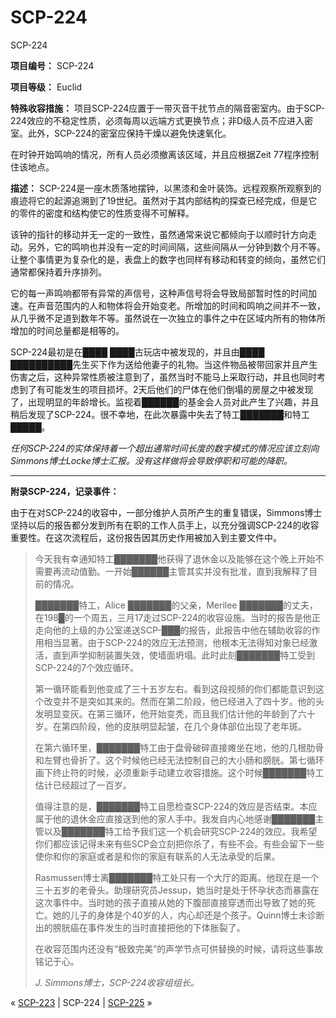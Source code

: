 # SCP-224
                        




SCP-224



**项目编号：** SCP-224

**项目等级：** Euclid

**特殊收容措施：** 项目SCP-224应置于一带灭音干扰节点的隔音密室内。由于SCP-224效应的不稳定性质，必须每周以远端方式更换节点；非D级人员不应进入密室。此外，SCP-224的密室应保持干燥以避免快速氧化。

在时钟开始鸣响的情况，所有人员必须撤离该区域，并且应根据Zeit 77程序控制住该地点。

**描述：** SCP-224是一座木质落地摆钟，以黑漆和金叶装饰。远程观察所观察到的痕迹将它的起源追溯到了19世纪。虽然对于其内部结构的探查已经完成，但是它的零件的密度和结构使它的性质变得不可解释。

该钟的指针的移动并无一定的一致性，虽然通常来说它都倾向于以顺时针方向走动。另外，它的鸣响也并没有一定的时间间隔，这些间隔从一分钟到数个月不等。让整个事情更为复杂化的是，表盘上的数字也同样有移动和转变的倾向，虽然它们通常都保持着升序排列。

它的每一声鸣响都带有异常的声信号，这种声信号将会导致局部暂时性的时间加速。在声音范围内的人和物体将会开始变老。所增加的时间和鸣响之间并不一致，从几乎微不足道到数年不等。虽然说在一次独立的事件之中在区域内所有的物体所增加的时间总量都是相等的。

SCP-224最初是在████ ████古玩店中被发现的，并且由████ ██████████先生买下作为送给他妻子的礼物。当这件物品被带回家并且产生伤害之后，这种异常性质被注意到了，虽然当时不能马上采取行动，并且也同时考虑到了有可能发生的项目损坏。2天后他们的尸体在他们倒塌的房屋之中被发现了，出现明显的年龄增长。监视着██████的基金会人员对此产生了兴趣，并且稍后发现了SCP-224。很不幸地，在此次暴露中失去了特工███████和特工█████。

*任何SCP-224的实体保持着一个超出通常时间长度的数字模式的情况应该立刻向Simmons博士Locke博士汇报。没有这样做将会导致停职和可能的降职。* 


---

**附录SCP-224，记录事件：** 

由于在对SCP-224的收容中，一部分维护人员所产生的重复错误，Simmons博士坚持以后的报告都分发到所有在职的工作人员手上，以充分强调SCP-224的收容重要性。在这次流程后，这份报告因其历史作用被加入到主要文件中。


> 今天我有幸通知特工███████他获得了退休金以及能够在这个晚上开始不需要再流动值勤。一开始██████主管其实并没有批准，直到我解释了目前的情况。
> 
> ███████特工，Alice ███████的父亲，Merilee ███████的丈夫，在198█的一个周五，三月17走过SCP-224的收容设施。当时的报告是他正走向他的上级的办公室递送SCP-███的报告，此报告中他在辅助收容的作用相当显著。由于SCP-224的效应无法预测，他根本无法得知对象已经激活，直到声学抑制装置失效，使墙面坍塌。此时此刻███████特工受到SCP-224的7个效应循环。
> 
> 第一循环能看到他变成了三十五岁左右。看到这段视频的你们都能意识到这个改变并不是突如其来的。然而在第二阶段，他已经进入了四十岁。他的头发明显变灰。在第三循环，他开始变秃，而且我们估计他的年龄到了六十岁。在第四阶段，他的皮肤明显起皱，在几个身体部位出现了老年斑。
> 
> 在第六循环里，███████特工由于盘骨破碎直接瘫坐在地，他的几根肋骨和左臂也骨折了。这个时候他已经无法控制自己的大小肠和膀胱。第七循环画下终止符的时候，必须重新手动建立收容措施。这个时候███████特工估计已经超过了一百岁。
> 
> 值得注意的是，███████特工自愿检查SCP-224的效应是否结束。本应属于他的退休金应直接送到他的家人手中。我发自内心地感谢███████主管以及███████特工给予我们这一个机会研究SCP-224的效应。我希望你们都应该记得未来有些SCP会立刻把你杀了，有些不会。有些会留下一些使你和你的家庭或者是和你的家庭有联系的人无法承受的后果。
> 
> Rasmussen博士离███████特工处只有一个大厅的距离。他现在是一个三十五岁的老骨头。助理研究员Jessup，她当时是处于怀孕状态而暴露在这次事件中。当时她的孩子直接从她的下腹部直接穿透而出导致了她的死亡。她的儿子的身体是个40岁的人，内心却还是个孩子。Quinn博士未诊断出的膀胱癌在事件发生的当时直接把他的下体胀裂了。
> 
> 在收容范围内还没有“极致完美”的声学节点可供替换的时候，请将这些事故铭记于心。
> 
> *J. Simmons博士，SCP-224收容组组长。* 
> 



« [SCP-223](/scp-223) | SCP-224 | [SCP-225](/scp-225) »





                    